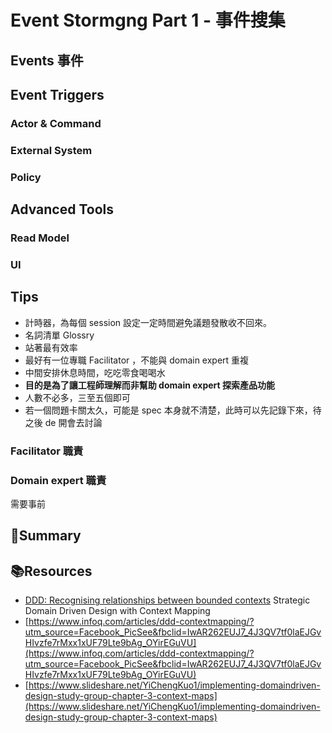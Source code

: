 # Event Stormgng Part 1 - 事件搜集

## Events 事件

## Event Triggers

### Actor & Command

### External System

### Policy

## Advanced Tools

### Read Model

### UI

## Tips

- 計時器，為每個 session 設定一定時間避免議題發散收不回來。
- 名詞清單 Glossry
- 站著最有效率
- 最好有一位專職 Facilitator ，不能與 domain expert 重複
- 中間安排休息時間，吃吃零食喝喝水
- **目的是為了讓工程師理解而非幫助 domain expert 探索產品功能**
- 人數不必多，三至五個即可
- 若一個問題卡關太久，可能是 spec 本身就不清楚，此時可以先記錄下來，待之後 de 開會去討論

### Facilitator 職責

### Domain expert 職責

需要事前

## 📝Summary

## 📚Resources

- [DDD: Recognising relationships between bounded contexts](https://markhneedham.com/blog/2009/03/30/ddd-recognising-relationships-between-bounded-contexts/)
  Strategic Domain Driven Design with Context Mapping
- [https://www.infoq.com/articles/ddd-contextmapping/?utm_source=Facebook_PicSee&fbclid=IwAR262EUJ7_4J3QV7tf0laEJGvHIvzfe7rMxx1xUF79Lte9bAg_OYirEGuVU](https://www.infoq.com/articles/ddd-contextmapping/?utm_source=Facebook_PicSee&fbclid=IwAR262EUJ7_4J3QV7tf0laEJGvHIvzfe7rMxx1xUF79Lte9bAg_OYirEGuVU)
- [https://www.slideshare.net/YiChengKuo1/implementing-domaindriven-design-study-group-chapter-3-context-maps](https://www.slideshare.net/YiChengKuo1/implementing-domaindriven-design-study-group-chapter-3-context-maps)
